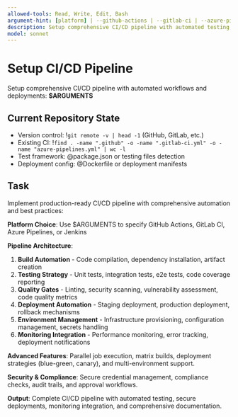 ```yaml
---
allowed-tools: Read, Write, Edit, Bash
argument-hint: [platform] | --github-actions | --gitlab-ci | --azure-pipelines | --jenkins
description: Setup comprehensive CI/CD pipeline with automated testing, deployment, and monitoring
model: sonnet
---
```


# Setup CI/CD Pipeline

Setup comprehensive CI/CD pipeline with automated workflows and deployments: **$ARGUMENTS**

## Current Repository State

- Version control: !`git remote -v | head -1` (GitHub, GitLab, etc.)
- Existing CI: !`find . -name ".github" -o -name ".gitlab-ci.yml" -o -name "azure-pipelines.yml" | wc -l`
- Test framework: @package.json or testing files detection
- Deployment config: @Dockerfile or deployment manifests

## Task

Implement production-ready CI/CD pipeline with comprehensive automation and best practices:

**Platform Choice**: Use $ARGUMENTS to specify GitHub Actions, GitLab CI, Azure Pipelines, or Jenkins

**Pipeline Architecture**:
1. **Build Automation** - Code compilation, dependency installation, artifact creation
2. **Testing Strategy** - Unit tests, integration tests, e2e tests, code coverage reporting
3. **Quality Gates** - Linting, security scanning, vulnerability assessment, code quality metrics
4. **Deployment Automation** - Staging deployment, production deployment, rollback mechanisms
5. **Environment Management** - Infrastructure provisioning, configuration management, secrets handling
6. **Monitoring Integration** - Performance monitoring, error tracking, deployment notifications

**Advanced Features**: Parallel job execution, matrix builds, deployment strategies (blue-green, canary), and multi-environment support.

**Security & Compliance**: Secure credential management, compliance checks, audit trails, and approval workflows.

**Output**: Complete CI/CD pipeline with automated testing, secure deployments, monitoring integration, and comprehensive documentation.
